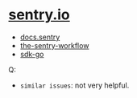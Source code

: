 # [sentry.io](https://sentry.io/)

* [docs.sentry](https://docs.sentry.io/)
* [the-sentry-workflow](https://blog.sentry.io/2018/03/06/the-sentry-workflow)
* [sdk-go](https://docs.sentry.io/clients/go/)

Q:

* `similar issues`: not very helpful.
